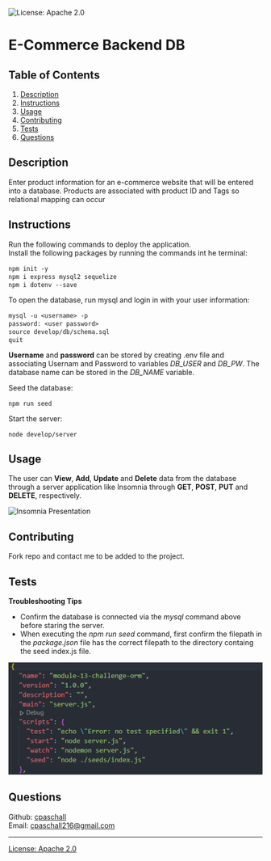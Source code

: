 
  ![License: Apache 2.0](https://img.shields.io/badge/License-Apache_2.0-blue.svg)

  # E-Commerce Backend DB

  ## Table of Contents
  1. [Description](#Description)
  2. [Instructions](#Instructions)
  3. [Usage](#Usage)
  4. [Contributing](#Contributing)
  5. [Tests](#Tests)
  6. [Questions](#Questions)

  ## <a id="Description">Description</a>
  Enter product information for an e-commerce website that will be entered into a database.  Products are associated with product ID and Tags so relational mapping can occur

  ## <a id="Instructions">Instructions</a>
  Run the following commands to deploy the application.  
  Install the following packages by running the commands int he terminal:
  ```
  npm init -y
  npm i express mysql2 sequelize
  npm i dotenv --save
  ```
  
  To open the database, run mysql and login in with your user information:
  ```
  mysql -u <username> -p
  password: <user password>
  source develop/db/schema.sql
  quit
  ```
  **Username** and **password** can be stored by creating .env file and associating Usernam and Password to variables *DB_USER* and *DB_PW*.  The database name can be stored in the *DB_NAME* variable.

  Seed the database:
  ```
  npm run seed
  ```
  Start the server:
  ```
  node develop/server
  ```

  ## <a id="Usage">Usage</a>
  The user can **View**, **Add**, **Update** and **Delete** data from the database through a server application like Insomnia through **GET**, **POST**, **PUT** and **DELETE**, respectively.

  ![Insomnia Presentation](Assets/ecomm.gif)

  ## Contributing
  Fork repo and contact me to be added to the project.

  ## <a id="Tests">Tests</a>
  **Troubleshooting Tips**
  - Confirm the database is connected via the *mysql* command above before staring the server.
  - When executing the *npm run seed* command, first confirm the filepath in the *package.json* file has the correct filepath to the directory containg the seed index.js file.

  ![npm run seed location](Assets/seeds.png)

  ## <a id="Questions">Questions</a>
  Github: [cpaschall](https://github.com/cpaschall)
  <br>
  Email: cpaschall216@gmail.com

  ---

  [License: Apache 2.0](https://opensource.org/licenses/Apache-2.0)
 
  